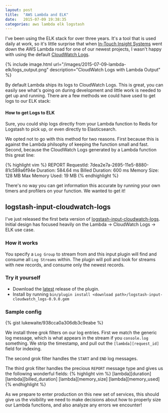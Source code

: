 ```yaml
---
layout: post
title:  "AWS Lambda and ELK"
date:   2015-07-09 19:38:35
categories: aws lambda elk logstash
---
```


I've been using the ELK stack for over three years. It's a tool that is used daily at work, so it's little surprise that
when [In-Touch Insight Systems][intouch] went down the AWS Lambda road for one of our newest projects, I wasn't happy
with using the default [CloudWatch Logs][lambda]. 

{% include image.html url="/images/2015-07-09-lambda-elk/logs_output.png" description="CloudWatch Logs with Lambda Output" %}

By default Lambda ships its logs to CloudWatch Logs. This is great, you can easily see what's going on during development
and little work is needed to get up and running. There are a few methods we could have used to get logs to our ELK stack:

#### How to get Logs to ELK
Sure, you could ship logs directly from your Lambda function to Redis for Logstash to pick up, or even directly to
Elasticsearch.

We opted not to go with this method for two reasons. First because this is against the Lambda philsophy of keeping
the function small and fast. Second, because the CloudWatch Logs generated by a Lambda function this great line:

{% highlight vim %}
REPORT RequestId: 7dea2e7a-2695-11e5-8880-81c589a6f94e	Duration: 584.64 ms	Billed Duration: 600 ms Memory Size: 128 MB	Max Memory Used: 19 MB
{% endhighlight %}

There's no way you can get information this accurate by running your own timers and profilers on your function. We
wanted to get it!

## logstash-input-cloudwatch-logs
I've just released the first beta version of [logstash-input-cloudwatch-logs](cwl-plugin). Initial design has focused
heavily on the Lambda -> CloudWatch Logs -> ELK use case. 

### How it works
You specify a `Log Group` to stream from and this input plugin will find and consume all `Log Streams` within. The plugin
will poll and look for streams with new records, and consume only the newest records.

### Try it yourself
* Download the [latest](https://github.com/lukewaite/logstash-input-cloudwatch-logs/releases) release of the plugin.
* Install by running `bin/plugin install <download path>/logstash-input-cloudwatch_logs-0.9.0.gem`

### Sample config
{% gist lukewaite/938cca0a306db3c9eabe %}

We install three grok filters on our log entries. First we match the generic log message, which is what appears in the
stream if you `console.log` something. We strip the timestamp, and pull out the `[lambda][request_id]` field for indexing.

The second grok filter handles the `START` and `END` log messages.

The third grok filter handles the precious `REPORT` message type and gives us the following wonderful fields:
{% highlight vim %}
[lambda][duration]
[lambda][billed_duration]
[lambda][memory_size]
[lambda][memory_used]
{% endhighlight %}

As we prepare to enter production on this new set of services, this should give us the visibility we need to make decisions
about how to properly size our Lambda functions, and also analyze any errors we encounter!

[intouch]:         http://www.intouchinsight.com
[lambda]:          http://aws.amazon.com/lambda
[cloudwatch-logs]: https://aws.amazon.com/blogs/aws/cloudwatch-log-service/
[cwl-plugin]:      https://github.com/lukewaite/logstash-input-cloudwatch-logs
